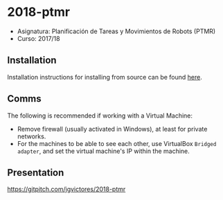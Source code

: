 # 2018-ptmr

- Asignatura: Planificación de Tareas y Movimientos de Robots (PTMR)
- Curso: 2017/18

## Installation

Installation instructions for installing from source can be found [here](doc/2018-ptmr-install.md).

## Comms

The following is recommended if working with a Virtual Machine:
- Remove firewall (usually activated in Windows), at least for private networks.
- For the machines to be able to see each other, use VirtualBox `Bridged adapter`, and set the virtual machine's IP within the machine.

## Presentation

https://gitpitch.com/jgvictores/2018-ptmr
